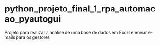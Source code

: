 # python_projeto_final_1_rpa_automacao_pyautogui
 Projeto para realizar a análise de uma base de dados em Excel e enviar e-mails para os gestores
